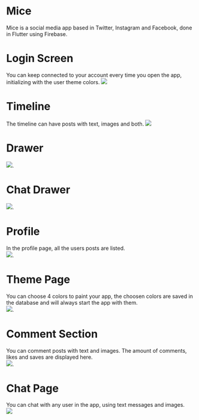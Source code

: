 # Mice
Mice is a social media app based in Twitter, Instagram and Facebook, done in Flutter using Firebase.
# Login Screen
  You can keep connected to your account every time you open the app, initializing with the user theme colors.
 <img src="https://i.ibb.co/MNV3qqV/Login-Screen.png"> 
# Timeline
  The timeline can have posts with text, images and both.
 <img src="https://i.ibb.co/c1M90Q3/TimeLine.png"> 
# Drawer
 <img src="https://i.ibb.co/NLGS52y/Drawer.png">.
# Chat Drawer
<img src="https://i.ibb.co/d7nxNS5/End-Drawer.png">.
<br>
# Profile
In the profile page, all the users posts are listed.
<br>
 <img src="https://i.ibb.co/jRHvPBr/Profile-Page.png">.
 <br>
# Theme Page
You can choose 4 colors to paint your app, the choosen colors are saved in the database and will always start the app with them.
<br>
<img src="https://i.ibb.co/T1r9L0F/Theme-Page.png">.
<br>
# Comment Section
 You can comment posts with text and images. The amount of comments, likes and saves are displayed here.
 <br>
<img src="https://i.ibb.co/0D06r5h/Comment-Section.png">.
<br>
# Chat Page
You can chat with any user in the app, using text messages and images.
<br>
<img src="https://i.ibb.co/JxzSWYd/ChatPage.png">
<br>
